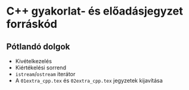 ﻿# C++ gyakorlat- és előadásjegyzet forráskód

## Pótlandó dolgok

* Kivételkezelés
* Kiértékelési sorrend
* `istream`/`ostream` iterátor
* A `01extra_cpp.tex` és `02extra_cpp.tex` jegyzetek kijavítása
